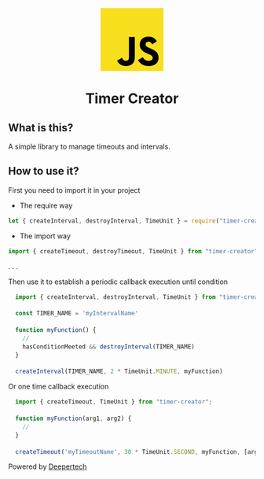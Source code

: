 <div style="display: -ms-flexbox; display: -webkit-flex; display: flex; -webkit-flex-direction: row; -ms-flex-direction: row; flex-direction: row; -webkit-flex-wrap: wrap; -ms-flex-wrap: wrap; flex-wrap: wrap; -webkit-justify-content: center; -ms-flex-pack: center; justify-content: center; -webkit-align-content: center; -ms-flex-line-pack: center; align-content: center; -webkit-align-items: center; -ms-flex-align: center; align-items: center;">
  <img style="-webkit-order: 0; -ms-flex-order: 0; order: 0; -webkit-flex: 0 1 auto; -ms-flex: 0 1 auto; flex: 0 1 auto; -webkit-align-self: auto; -ms-flex-item-align: auto; align-self: auto;" src="icon.png" />
</div>

<h1 style="text-align:center;">Timer Creator</h1>

## What is this?
A simple library to manage timeouts and intervals.

## How to use it?

First you need to import it in your project

- The require way

```js
let { createInterval, destroyInterval, TimeUnit } = require("timer-creator");
```

- The import way

```js
import { createTimeout, destroyTimeout, TimeUnit } from "timer-creator";
```
.
.
.

Then use it to establish a periodic callback execution until condition

```js
  import { createInterval, destroyInterval, TimeUnit } from "timer-creator";

  const TIMER_NAME = 'myIntervalName'

  function myFunction() {
    //
    hasConditionMeeted && destroyInterval(TIMER_NAME)
  }

  createInterval(TIMER_NAME, 2 * TimeUnit.MINUTE, myFunction)
```


Or one time callback execution

```js
  import { createTimeout, TimeUnit } from "timer-creator";

  function myFunction(arg1, arg2) {
    // 
  }

  createTimeout('myTimeoutName', 30 * TimeUnit.SECOND, myFunction, [arg1, arg2])
```

Powered by <a href="https://deepertech.com" target="_blank">Deepertech</a>
